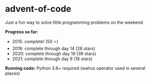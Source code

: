 # advent-of-code

Just a fun way to solve little programming problems on the weekend

**Progress so far:** 
* 2015: complete! (50 :star:)
* 2019: complete through day 14 (28 stars)
* 2020: complete through day 19 (39 stars)
* 2021: complete through day  9 (18 stars)

**Running code:**
Python 3.8+ required (walrus operator used in several places)
